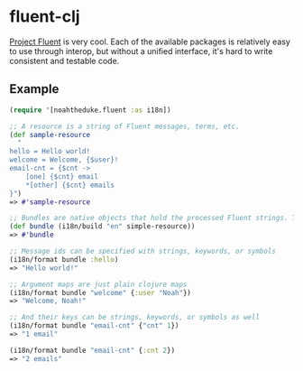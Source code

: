 # fluent-clj

[Project Fluent](https://projectfluent.org/) is very cool. Each of the available packages is relatively easy to use through interop, but without a unified interface, it's hard to write consistent and testable code.

## Example

```clojure
(require '[noahtheduke.fluent :as i18n])

;; A resource is a string of Fluent messages, terms, etc.
(def sample-resource
  "
hello = Hello world!
welcome = Welcome, {$user}!
email-cnt = {$cnt ->
    [one] {$cnt} email
    *[other] {$cnt} emails
}")
=> #'sample-resource

;; Bundles are native objects that hold the processed Fluent strings. They can be interacted with through interop but generally you only need the provided api functions.
(def bundle (i18n/build "en" simple-resource))
=> #'bundle

;; Message ids can be specified with strings, keywords, or symbols
(i18n/format bundle :hello)
=> "Hello world!"

;; Argument maps are just plain clojure maps
(i18n/format bundle "welcome" {:user "Noah"})
=> "Welcome, Noah!"

;; And their keys can be strings, keywords, or symbols as well
(i18n/format bundle "email-cnt" {"cnt" 1})
=> "1 email"

(i18n/format bundle "email-cnt" {:cnt 2})
=> "2 emails"
```

